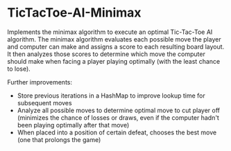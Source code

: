 # TicTacToe-AI-Minimax
Implements the minimax algorithm to execute an optimal Tic-Tac-Toe AI algorithm.
The minimax algorithm evaluates each possible move the player and computer can make and assigns a score to each resulting board layout. It then analyzes those scores to determine which move the computer should make when facing a player playing optimally (with the least chance to lose).

Further improvements:
<ul>
<li>Store previous iterations in a HashMap to improve lookup time for subsequent moves</li>
<li>Analyze all possible moves to determine optimal move to cut player off (minimizes the chance of losses or draws, even if the computer hadn't been playing optimally after that move)</li>
<li>When placed into a position of certain defeat, chooses the best move (one that prolongs the game)</li>
</ul>
